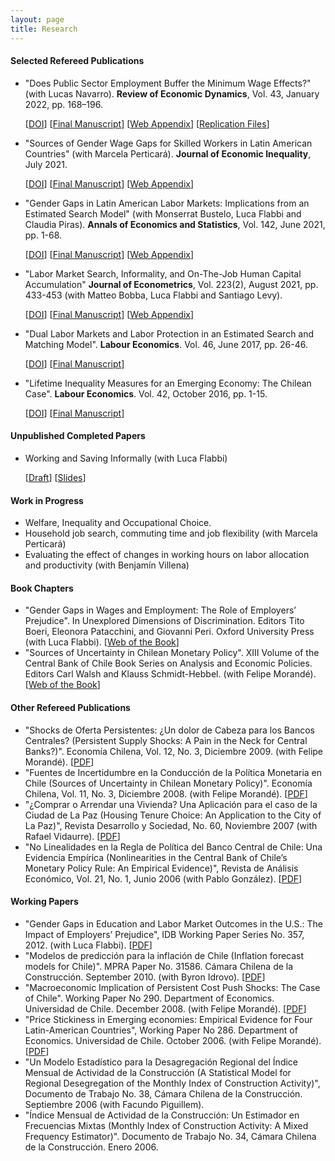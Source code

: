 ```yaml
---
layout: page
title: Research
---
```


#### Selected Refereed Publications

- "Does Public Sector Employment Buffer the Minimum Wage Effects?" (with Lucas Navarro). **Review of Economic Dynamics**, Vol. 43, January 2022, pp. 168–196. 

    [[DOI](https://doi.org/10.1016/j.red.2021.02.004)] [[Final Manuscript](/assets/pdf/Navarro_Tejada_Public_Sector_2022.pdf)] [[Web Appendix](/assets/pdf/Navarro_Tejada_Public_Sector_2022_Appendix.pdf)] [[Replication Files](https://ideas.repec.org/c/red/ccodes/20-43.html)]

- "Sources of Gender Wage Gaps for Skilled Workers in Latin American Countries" (with Marcela Perticará). **Journal of Economic Inequality**, July 2021. 

    [[DOI](https://link.springer.com/10.1007/s10888-021-09500-y)] [[Final Manuscript](https://rdcu.be/cpQzV)] [[Web Appendix](/assets/pdf/Perticara_Tejada_GGLA_2021_appendix.pdf)]

- "Gender Gaps in Latin American Labor Markets: Implications from an Estimated Search Model" (with Monserrat Bustelo, Luca Flabbi and Claudia Piras). **Annals of Economics and Statistics**, Vol. 142, June 2021, pp. 1-68. 

    [[DOI](https://doi.org/10.15609/annaeconstat2009.142.0111)] [[Final Manuscript](/assets/pdf/TPFBpaper2021.pdf)] [[Web Appendix](/assets/pdf/TPFBpaper2021_appendix.pdf)]

- "Labor Market Search, Informality, and On-The-Job Human Capital Accumulation" **Journal of Econometrics**, Vol. 223(2), August 2021, pp. 433-453 (with Matteo Bobba, Luca Flabbi and Santiago Levy). 

    [[DOI](https://doi.org/10.1016/j.jeconom.2019.05.026)] [[Final Manuscript](https://authors.elsevier.com/a/1d8l315Dji4pd8)] [[Web Appendix](/assets/pdf/Bobba_Flabbi_Levy_Tejada_WebAppendix.pdf)]

- "Dual Labor Markets and Labor Protection in an Estimated Search and Matching Model". **Labour Economics**. Vol. 46, June 2017, pp. 26-46. 

    [[DOI](https://doi.org/10.1016/j.labeco.2017.03.002)] [[Final Manuscript]](/assets/pdf/Tejada_LE_2017.pdf)

- "Lifetime Inequality Measures for an Emerging Economy: The Chilean Case". **Labour Economics**. Vol. 42, October 2016, pp. 1-15. 

    [[DOI](https://doi.org/10.1016/j.labeco.2016.06.002)] [[Final Manuscript]](/assets/pdf/Tejada_LE_2016.pdf)

#### Unpublished Completed Papers

- Working and Saving Informally (with Luca Flabbi) 

    [[Draft](/assets/pdf/Flabbi_Tejada_wsi_2022.pdf)] [[Slides](/assets/pdf/Flabbi_Tejada_wsi_slides_2022.pdf)]

#### Work in Progress

- Welfare, Inequality and Occupational Choice.
- Household job search, commuting time and job flexibility (with Marcela Perticará)
- Evaluating the effect of changes in working hours on labor allocation and productivity (with Benjamín Villena)

#### Book Chapters

- "Gender Gaps in Wages and Employment: The Role of Employers’ Prejudice". In Unexplored Dimensions of Discrimination. Editors Tito Boeri, Eleonora Patacchini, and Giovanni Peri. Oxford University Press (with Luca Flabbi). [[Web of the Book](https://global.oup.com/academic/product/unexplored-dimensions-of-discrimination-9780198729853?q=Boeri&lang=en&cc=cl)]
- "Sources of Uncertainty in Chilean Monetary Policy". XIII Volume of the Central Bank of Chile Book Series on Analysis and Economic Policies. Editors Carl Walsh and Klauss Schmidt-Hebbel. (with Felipe Morandé). [[Web of the Book](https://www.bcentral.cl/en/web/central-bank-of-chile/-/volume-13-monetary-policy-under-uncertainty-and-learni-1)]

#### Other Refereed Publications

- "Shocks de Oferta Persistentes: ¿Un dolor de Cabeza para los Bancos Centrales? (Persistent Supply Shocks: A Pain in the Neck for Central Banks?)". Economía Chilena, Vol. 12, No. 3, Diciembre 2009. (with Felipe Morandé). [[PDF](https://www.bcentral.cl/en/web/guest/-/economia-chilena-volumen-12-n-3-diciembre-2009)]
- "Fuentes de Incertidumbre en la Conducción de la Política Monetaria en Chile (Sources of Uncertainty in Chilean Monetary Policy)". Economía Chilena, Vol. 11, No. 3, Diciembre 2008. (with Felipe Morandé). [[PDF](https://www.bcentral.cl/en/web/guest/-/economia-chilena-volumen-11-n-3-diciembre-20-1)]
- "¿Comprar o Arrendar una Vivienda? Una Aplicación para el caso de la Ciudad de La Paz (Housing Tenure Choice: An Application to the City of La Paz)", Revista Desarrollo y Sociedad, No. 60, Noviembre 2007 (with Rafael Vidaurre). [[PDF](https://economia.uniandes.edu.co/images/archivos/pdfs/Articulos_Revista_Desarrollo_y_Sociedad/Articulo60_7.pdf)]
- "No Linealidades en la Regla de Política del Banco Central de Chile: Una Evidencia Empírica (Nonlinearities in the Central Bank of Chile’s Monetary Policy Rule: An Empirical Evidence)", Revista de Análisis Económico, Vol. 21, No. 1, Junio 2006 (with Pablo González). [[PDF](http://www.rae-ear.org/index.php/rae/article/view/55/107)]

#### Working Papers

- "Gender Gaps in Education and Labor Market Outcomes in the U.S.: The Impact of Employers’ Prejudice", IDB Working Paper Series No. 357, 2012. (with Luca Flabbi). [[PDF](https://publications.iadb.org/handle/11319/4205)]
- "Modelos de predicción para la inflación de Chile (Inflation forecast models for Chile)". MPRA Paper No. 31586. Cámara Chilena de la Construcción. September 2010. (with Byron Idrovo). [[PDF](http://mpra.ub.uni-muenchen.de/31586/1/MPRA_paper_31586.pdf)]
- "Macroeconomic Implication of Persistent Cost Push Shocks: The Case of Chile". Working Paper No 290. Department of Economics. Universidad de Chile. December 2008. (with Felipe Morandé). [[PDF](http://www.econ.uchile.cl/uploads/publicacion/1de450f9-433c-42c6-ae67-2ef14c40a9df.pdf)]
- "Price Stickiness in Emerging economies: Empirical Evidence for Four Latin-American Countries", Working Paper No 286. Department of Economics. Universidad de Chile. October 2006. (with Felipe Morandé). [[PDF](http://www.econ.uchile.cl/uploads/publicacion/7f32e23f-1e96-4769-b9bb-c7a0df7eda82.pdf)]
- "Un Modelo Estadístico para la Desagregación Regional del Índice Mensual de Actividad de la Construcción (A Statistical Model for Regional Desegregation of the Monthly Index of Construction Activity)", Documento de Trabajo No. 38, Cámara Chilena de la Construcción. Septiembre 2006 (with Facundo Piguillem).
- "Índice Mensual de Actividad de la Construcción: Un Estimador en Frecuencias Mixtas (Monthly Index of Construction Activity: A Mixed Frequency Estimator)". Documento de Trabajo No. 34, Cámara Chilena de la Construcción. Enero 2006.
